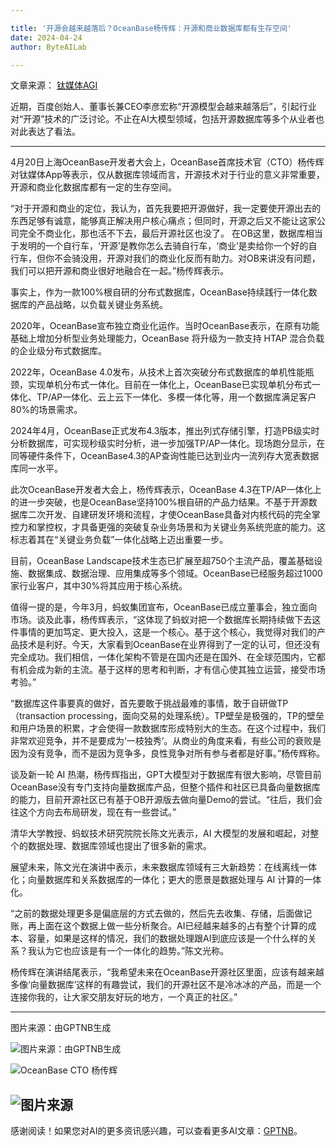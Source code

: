 ```yaml
---

title: '开源会越来越落后？OceanBase杨传辉：开源和商业数据库都有生存空间'
date: 2024-04-24
author: ByteAILab

---
```


文章来源： [钛媒体AGI](https://mp.weixin.qq.com/s/79seKwk_eXJx59MNVN7TPQ)

近期，百度创始人、董事长兼CEO李彦宏称“开源模型会越来越落后”，引起行业对“开源”技术的广泛讨论。不止在AI大模型领域，包括开源数据库等多个从业者也对此表达了看法。

---


4月20日上海OceanBase开发者大会上，OceanBase首席技术官（CTO）杨传辉对钛媒体App等表示，仅从数据库领域而言，开源技术对于行业的意义非常重要，开源和商业化数据库都有一定的生存空间。

“对于开源和商业的定位，我认为，首先我要把开源做好，我一定要使开源出去的东西足够有诚意，能够真正解决用户核心痛点；但同时，开源之后又不能让这家公司完全不商业化，那也活不下去，最后开源社区也没了。
在OB这里，数据库相当于发明的一个自行车，‘开源’是教你怎么去骑自行车，‘商业’是卖给你一个好的自行车，但你不会骑没用，开源对我们的商业化反而有助力。对OB来讲没有问题，我们可以把开源和商业很好地融合在一起。”杨传辉表示。

事实上，作为一款100%根自研的分布式数据库，OceanBase持续践行一体化数据库的产品战略，以负载关键业务系统。

2020年，OceanBase宣布独立商业化运作。当时OceanBase表示，在原有功能基础上增加分析型业务处理能力，OceanBase 将升级为一款支持 HTAP 混合负载的企业级分布式数据库。

2022年，OceanBase 4.0发布，从技术上首次突破分布式数据库的单机性能瓶颈，实现单机分布式一体化。目前在一体化上，OceanBase已实现单机分布式一体化、TP/AP一体化、云上云下一体化、多模一体化等，用一个数据库满足客户80%的场景需求。

2024年4月，OceanBase正式发布4.3版本，推出列式存储引擎，打造PB级实时分析数据库，可实现秒级实时分析，进一步加强TP/AP一体化。现场跑分显示，在同等硬件条件下，OceanBase4.3的AP查询性能已达到业内一流列存大宽表数据库同一水平。

此次OceanBase开发者大会上，杨传辉表示，OceanBase 4.3在TP/AP一体化上的进一步突破，也是OceanBase坚持100%根自研的产品力结果。不基于开源数据库二次开发、自建研发环境和流程，才使OceanBase具备对内核代码的完全掌控力和掌控权，才具备更强的突破复杂业务场景和为关键业务系统兜底的能力。这标志着其在“关键业务负载”一体化战略上迈出重要一步。

目前，OceanBase Landscape技术生态已扩展至超750个主流产品，覆盖基础设施、数据集成、数据治理、应用集成等多个领域。OceanBase已经服务超过1000家行业客户，其中30%将其应用于核心系统。

值得一提的是，今年3月，蚂蚁集团宣布，OceanBase已成立董事会，独立面向市场。谈及此事，杨传辉表示，“这体现了蚂蚁对把一个数据库长期持续做下去这件事情的更加笃定、更大投入，这是一个核心。基于这个核心，我觉得对我们的产品技术是利好。今天，大家看到OceanBase在业界得到了一定的认可，但还没有完全成功。我们相信，一体化架构不管是在国内还是在国外、在全球范围内，它都有机会成为新的主流。基于这样的思考和判断，才有信心使其独立运营，接受市场考验。”

“数据库这件事要真的做好，首先要敢于挑战最难的事情，敢于自研做TP（transaction processing，面向交易的处理系统）。TP壁垒是极强的，TP的壁垒和用户场景的积累，才会使得一款数据库形成特别大的生态。在这个过程中，我们非常欢迎竞争，并不是要成为‘一枝独秀’。从商业的角度来看，有些公司的衰败是因为没有竞争，而不是因为竞争多，良性竞争对所有参与者都是好事。”杨传辉称。

谈及新一轮 AI 热潮，杨传辉指出，GPT大模型对于数据库有很大影响，尽管目前OceanBase没有专门支持向量数据库产品，但整个插件和社区已具备向量数据库的能力，目前开源社区已有基于OB开源版去做向量Demo的尝试。“往后，我们会往这个方向去布局研发，现在有一些尝试。”

清华大学教授、蚂蚁技术研究院院长陈文光表示，AI 大模型的发展和崛起，对整个的数据处理、数据库领域也提出了很多新的需求。

展望未来，陈文光在演讲中表示，未来数据库领域有三大新趋势：在线离线一体化；向量数据库和关系数据库的一体化；更大的愿景是数据处理与 AI 计算的一体化。

“之前的数据处理更多是偏底层的方式去做的，然后先去收集、存储，后面做记账，再上面在这个数据上做一些分析聚合。AI已经越来越多的占有整个计算的成本、容量，如果是这样的情况，我们的数据处理跟AI到底应该是一个什么样的关系？我认为它也应该是有一个一体化的趋势。”陈文光称。

杨传辉在演讲结尾表示，“我希望未来在OceanBase开源社区里面，应该有越来越多像‘向量数据库’这样的有趣尝试，我们的开源社区不是冷冰冰的产品，而是一个连接你我的，让大家交朋友好玩的地方，一个真正的社区。”

---

图片来源：由GPTNB生成

![图片来源：由GPTNB生成](http://www.jesonc.com/upload/3B33CB85B496C0CB6FBA4C2BD79320AD/1713839660554/FmkpwrqV9HDOi_2BEh76Kmdp26NA.png)

![OceanBase CTO 杨传辉](http://www.jesonc.com/FnegphK5mapOdj5his3EZvdo4plW)

![图片来源](http://www.jesonc.com/FpijIJeUoYTkVt9dlGZIWpY4U9sr)
---
感谢阅读！如果您对AI的更多资讯感兴趣，可以查看更多AI文章：[GPTNB](https://gptnb.com)。